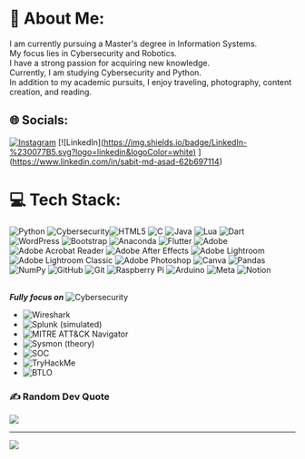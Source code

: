# 💫 About Me:
I am currently pursuing a Master's degree in Information Systems.<br>My focus lies in Cybersecurity and Robotics.<br>I have a strong passion for acquiring new knowledge.<br>Currently, I am studying Cybersecurity and Python.<br>In addition to my academic pursuits, I enjoy traveling, photography, content creation, and reading.


## 🌐 Socials:
[![Instagram](https://img.shields.io/badge/Instagram-%23E4405F.svg?logo=Instagram&logoColor=white)](https://instagram.com/sabit_pe97) [![LinkedIn][(https://img.shields.io/badge/LinkedIn-%230077B5.svg?logo=linkedin&logoColor=white)](https://linkedin.com/in/https://www.linkedin.com/in/sabit-md-asad-62b697114/) ](https://www.linkedin.com/in/sabit-md-asad-62b697114)

# 💻 Tech Stack:
![Python](https://img.shields.io/badge/python-3670A0?style=for-the-badge&logo=python&logoColor=ffdd54) ![Cybersecurity](https://img.shields.io/badge/Cybersecurity-121212?style=for-the-badge&logo=hackthebox&logoColor=00ff00)![HTML5](https://img.shields.io/badge/html5-%23E34F26.svg?style=for-the-badge&logo=html5&logoColor=white) ![C](https://img.shields.io/badge/c-%2300599C.svg?style=for-the-badge&logo=c&logoColor=white) ![Java](https://img.shields.io/badge/java-%23ED8B00.svg?style=for-the-badge&logo=openjdk&logoColor=white) ![Lua](https://img.shields.io/badge/lua-%232C2D72.svg?style=for-the-badge&logo=lua&logoColor=white) ![Dart](https://img.shields.io/badge/dart-%230175C2.svg?style=for-the-badge&logo=dart&logoColor=white) ![WordPress](https://img.shields.io/badge/WordPress-%23117AC9.svg?style=for-the-badge&logo=WordPress&logoColor=white) ![Bootstrap](https://img.shields.io/badge/bootstrap-%238511FA.svg?style=for-the-badge&logo=bootstrap&logoColor=white) ![Anaconda](https://img.shields.io/badge/Anaconda-%2344A833.svg?style=for-the-badge&logo=anaconda&logoColor=white) ![Flutter](https://img.shields.io/badge/Flutter-%2302569B.svg?style=for-the-badge&logo=Flutter&logoColor=white) ![Adobe](https://img.shields.io/badge/adobe-%23FF0000.svg?style=for-the-badge&logo=adobe&logoColor=white) ![Adobe Acrobat Reader](https://img.shields.io/badge/Adobe%20Acrobat%20Reader-EC1C24.svg?style=for-the-badge&logo=Adobe%20Acrobat%20Reader&logoColor=white) ![Adobe After Effects](https://img.shields.io/badge/Adobe%20After%20Effects-9999FF.svg?style=for-the-badge&logo=Adobe%20After%20Effects&logoColor=white) ![Adobe Lightroom](https://img.shields.io/badge/Adobe%20Lightroom-31A8FF.svg?style=for-the-badge&logo=Adobe%20Lightroom&logoColor=white) ![Adobe Lightroom Classic](https://img.shields.io/badge/Adobe%20Lightroom%20Classic-31A8FF.svg?style=for-the-badge&logo=Adobe%20Lightroom%20Classic&logoColor=white) ![Adobe Photoshop](https://img.shields.io/badge/adobe%20photoshop-%2331A8FF.svg?style=for-the-badge&logo=adobe%20photoshop&logoColor=white) ![Canva](https://img.shields.io/badge/Canva-%2300C4CC.svg?style=for-the-badge&logo=Canva&logoColor=white) ![Pandas](https://img.shields.io/badge/pandas-%23150458.svg?style=for-the-badge&logo=pandas&logoColor=white) ![NumPy](https://img.shields.io/badge/numpy-%23013243.svg?style=for-the-badge&logo=numpy&logoColor=white) ![GitHub](https://img.shields.io/badge/github-%23121011.svg?style=for-the-badge&logo=github&logoColor=white) ![Git](https://img.shields.io/badge/git-%23F05033.svg?style=for-the-badge&logo=git&logoColor=white) ![Raspberry Pi](https://img.shields.io/badge/-Raspberry_Pi-C51A4A?style=for-the-badge&logo=Raspberry-Pi) ![Arduino](https://img.shields.io/badge/-Arduino-00979D?style=for-the-badge&logo=Arduino&logoColor=white) ![Meta](https://img.shields.io/badge/Meta-%230467DF.svg?style=for-the-badge&logo=Meta&logoColor=white) ![Notion](https://img.shields.io/badge/Notion-%23000000.svg?style=for-the-badge&logo=notion&logoColor=white)
<br>
<br>





***Fully focus on*** ![Cybersecurity](https://img.shields.io/badge/Cybersecurity-121212?style=for-the-badge&logo=hackthebox&logoColor=00ff00)

- ![Wireshark](https://img.shields.io/badge/Wireshark-0066cc?style=for-the-badge&logo=wireshark&logoColor=white)  
- ![Splunk (simulated)](https://img.shields.io/badge/Splunk%20(simulated)-000000?style=for-the-badge&logo=splunk&logoColor=white)  
- ![MITRE ATT&CK Navigator](https://img.shields.io/badge/MITRE%20ATT%26CK%20Navigator-003366?style=for-the-badge&logo=matrix&logoColor=white)  
- ![Sysmon (theory)](https://img.shields.io/badge/Sysmon%20(theory)-4B0082?style=for-the-badge&logo=microsoft&logoColor=white)
- ![SOC](https://img.shields.io/badge/SOC%20(Security%20Operations%20Center)-1f2937?style=for-the-badge&logo=protonmail&logoColor=white)
- ![TryHackMe](https://img.shields.io/badge/TryHackMe-DC143C?style=for-the-badge&logo=tryhackme&logoColor=white)
- ![BTLO](https://img.shields.io/badge/BTLO%20(Blue%20Team%20Labs%20Online)-0a0a23?style=for-the-badge&logo=shield&logoColor=00bfff)
### ✍️ Random Dev Quote
![](https://quotes-github-readme.vercel.app/api?type=horizontal&theme=merko)

---
[![](https://visitcount.itsvg.in/api?id=sabit400&icon=0&color=0)](https://visitcount.itsvg.in)
